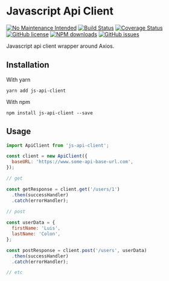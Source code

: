 # Javascript Api Client

[![No Maintenance Intended](http://unmaintained.tech/badge.svg)](http://unmaintained.tech/)
[![Build Status](https://travis-ci.org/luisfcolon/js-api-client.svg?branch=master)](https://travis-ci.org/luisfcolon/js-api-client)
[![Coverage Status](https://coveralls.io/repos/github/luisfcolon/js-api-client/badge.svg?branch=master)](https://coveralls.io/github/luisfcolon/js-api-client?branch=master)
[![GitHub license](https://img.shields.io/badge/license-MIT-blue.svg)](https://raw.githubusercontent.com/luisfcolon/js-api-client/master/LICENSE)
[![NPM downloads](https://img.shields.io/npm/dt/js-api-client.svg)](https://www.npmjs.com/package/js-api-client)
[![GitHub issues](https://img.shields.io/github/issues/luisfcolon/js-api-client.svg)](https://github.com/luisfcolon/js-api-client/issues)

Javascript api client wrapper around Axios.

## Installation

With yarn

```
yarn add js-api-client
```

With npm

```
npm install js-api-client --save
```

## Usage

```js
import ApiClient from 'js-api-client';

const client = new ApiClient({
  baseURL: 'https://www.some-api-base-url.com',
});

// get

const getResponse = client.get('/users/1')
  .then(successHandler)
  .catch(errorHandler);

// post
    
const userData = {
  firstName: 'Luis',
  lastName: 'Colon',
};

const postResponse = client.post('/users', userData)
  .then(successHandler)
  .catch(errorHandler);

// etc

```
